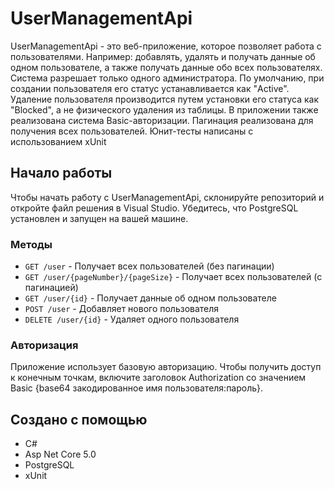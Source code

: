 # UserManagementApi

UserManagementApi - это веб-приложение, которое позволяет работа с пользователями. Например: добавлять, удалять и получать данные об одном пользователе, а также получать данные обо всех пользователях. Система разрешает только одного администратора. По умолчанию, при создании пользователя его статус устанавливается как "Active". Удаление пользователя производится путем установки его статуса как "Blocked", а не физического удаления из таблицы. В приложении также реализована система Basic-авторизации. Пагинация реализована для получения всех пользователей. Юнит-тесты написаны с использованием xUnit

## Начало работы

Чтобы начать работу с UserManagementApi, склонируйте репозиторий и откройте файл решения в Visual Studio. Убедитесь, что PostgreSQL установлен и запущен на вашей машине.

### Методы

- `GET /user` - Получает всех пользователей (без пагинации)
- `GET /user/{pageNumber}/{pageSize}` - Получает всех пользователей (с пагинацией)
- `GET /user/{id}` - Получает данные об одном пользователе
- `POST /user` - Добавляет нового пользователя
- `DELETE /user/{id}` - Удаляет одного пользователя

### Авторизация

Приложение использует базовую авторизацию. Чтобы получить доступ к конечным точкам, включите заголовок Authorization со значением Basic {base64 закодированное имя пользователя:пароль}.

## Создано с помощью

- C#
- Asp Net Core 5.0
- PostgreSQL
- xUnit
